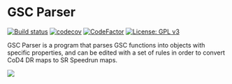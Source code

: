 # GSC Parser

[![Build status](https://ci.appveyor.com/api/projects/status/fgva2kx3vq75g5kg?svg=true)](https://ci.appveyor.com/project/Iswenzz/gsc-parser)
[![codecov](https://codecov.io/gh/Iswenzz/GSC-Parser/branch/master/graph/badge.svg)](https://codecov.io/gh/Iswenzz/GSC-Parser)
[![CodeFactor](https://www.codefactor.io/repository/github/iswenzz/gsc-parser/badge)](https://www.codefactor.io/repository/github/iswenzz/gsc-parser)
[![License: GPL v3](https://img.shields.io/badge/License-GPLv3-blue.svg)](https://www.gnu.org/licenses/gpl-3.0)

GSC Parser is a program that parses GSC functions into objects with specific properties, and can be edited with a set of rules in order to convert CoD4 DR maps to SR Speedrun maps. 

![](https://i.imgur.com/SfspAeT.png)


